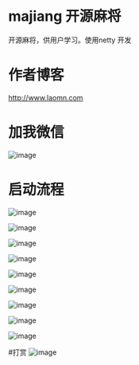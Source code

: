 
# majiang 开源麻将
开源麻将，供用户学习。使用netty 开发

# 作者博客
http://www.laomn.com

# 加我微信

 ![image](https://github.com/henanren/majiang/blob/master/jpg/weixin.jpg)

# 启动流程
 
 
 ![image](https://github.com/henanren/majiang/blob/master/jpg/boss.jpg)

 ![image](https://github.com/henanren/majiang/blob/master/jpg/gaetway.jpg)

 ![image](https://github.com/henanren/majiang/blob/master/jpg/sence.jpg)

 ![image](https://github.com/henanren/majiang/blob/master/jpg/gate1.jpg)

 ![image](https://github.com/henanren/majiang/blob/master/jpg/client.jpg)

 ![image](https://github.com/henanren/majiang/blob/master/jpg/game.jpg)

 ![image](https://github.com/henanren/majiang/blob/master/jpg/game2.jpg)

 ![image](https://github.com/henanren/majiang/blob/master/jpg/game3.jpg)

  ![image](https://github.com/henanren/majiang/blob/master/jpg/game4.jpg)

#打赏
![image](https://github.com/henanren/majiang/blob/master/jpg/%E5%BE%AE%E4%BF%A1%E6%88%AA%E5%9B%BE_20200114171743.png?raw=true)
